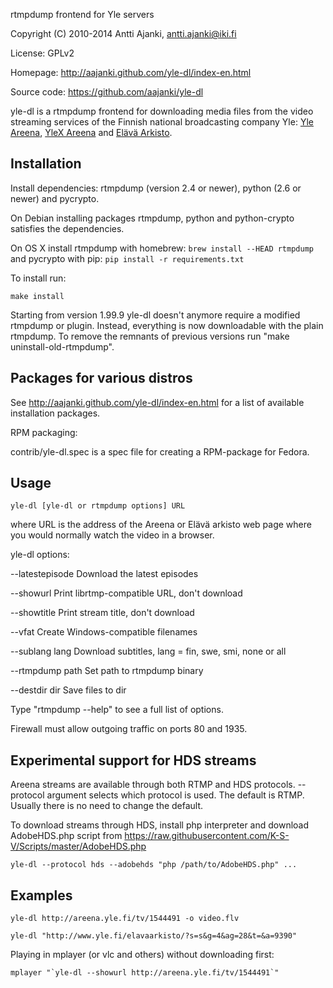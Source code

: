 rtmpdump frontend for Yle servers

Copyright (C) 2010-2014 Antti Ajanki, antti.ajanki@iki.fi

License: GPLv2

Homepage: http://aajanki.github.com/yle-dl/index-en.html

Source code: https://github.com/aajanki/yle-dl

yle-dl is a rtmpdump frontend for downloading media files from the
video streaming services of the Finnish national broadcasting company
Yle: [Yle Areena], [YleX Areena] and [Elävä Arkisto].

[Yle Areena]:http://areena.yle.fi/
[YleX Areena]:http://ylex.yle.fi/ylex-areena/
[Elävä arkisto]:http://www.yle.fi/elavaarkisto/

Installation
------------

Install dependencies: rtmpdump (version 2.4 or newer), python (2.6 or
newer) and pycrypto.

On Debian installing packages rtmpdump, python and python-crypto
satisfies the dependencies.

On OS X install rtmpdump with homebrew: ``brew install --HEAD
rtmpdump`` and pycrypto with pip: ``pip install -r requirements.txt``

To install run:

```
make install
```

Starting from version 1.99.9 yle-dl doesn't anymore require a modified
rtmpdump or plugin. Instead, everything is now downloadable with the
plain rtmpdump. To remove the remnants of previous versions run "make
uninstall-old-rtmpdump".

Packages for various distros
----------------------------

See http://aajanki.github.com/yle-dl/index-en.html for a list of
available installation packages.

RPM packaging:

contrib/yle-dl.spec is a spec file for creating a RPM-package for
Fedora.

Usage
-----

```
yle-dl [yle-dl or rtmpdump options] URL
```

where URL is the address of the Areena or Elävä arkisto web page where
you would normally watch the video in a browser.

yle-dl options:

--latestepisode   Download the latest episodes

--showurl         Print librtmp-compatible URL, don't download

--showtitle       Print stream title, don't download

--vfat            Create Windows-compatible filenames

--sublang lang    Download subtitles, lang = fin, swe, smi, none or all

--rtmpdump path   Set path to rtmpdump binary

--destdir dir     Save files to dir

Type "rtmpdump --help" to see a full list of options.

Firewall must allow outgoing traffic on ports 80 and 1935.

Experimental support for HDS streams
------------------------------------

Areena streams are available through both RTMP and HDS protocols.
--protocol argument selects which protocol is used. The default is
RTMP. Usually there is no need to change the default.

To download streams through HDS, install php interpreter and download
AdobeHDS.php script from
https://raw.githubusercontent.com/K-S-V/Scripts/master/AdobeHDS.php

```
yle-dl --protocol hds --adobehds "php /path/to/AdobeHDS.php" ...
```

Examples
--------

```
yle-dl http://areena.yle.fi/tv/1544491 -o video.flv
```

```
yle-dl "http://www.yle.fi/elavaarkisto/?s=s&g=4&ag=28&t=&a=9390"
```

Playing in mplayer (or vlc and others) without downloading first:

```
mplayer "`yle-dl --showurl http://areena.yle.fi/tv/1544491`"
```
